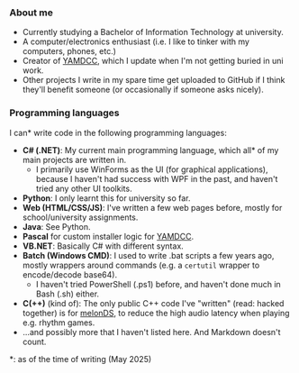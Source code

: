 ### About me

- Currently studying a Bachelor of Information Technology at university.
- A computer/electronics enthusiast (i.e. I like to tinker with my computers, phones, etc.)
- Creator of [YAMDCC](https://github.com/Sparronator9999/YAMDCC), which I update when I'm not getting buried in uni work.
- Other projects I write in my spare time get uploaded to GitHub if I think they'll benefit someone (or occasionally if someone asks nicely).

### Programming languages
I can* write code in the following programming languages:

- **C# (.NET)**: My current main programming language, which all* of my main projects are written in.
  - I primarily use WinForms as the UI (for graphical applications), because I haven't had success with WPF in the past, and haven't tried any other UI toolkits.
- **Python**: I only learnt this for university so far.
- **Web (HTML/CSS/JS)**: I've written a few web pages before, mostly for school/university assignments.
- **Java**: See Python.
- **Pascal** for custom installer logic for [YAMDCC](https://github.com/Sparronator9999/YAMDCC).
- **VB.NET**: Basically C# with different syntax.
- **Batch (Windows CMD)**: I used to write .bat scripts a few years ago, mostly wrappers around commands (e.g. a `certutil` wrapper to encode/decode base64).
  - I haven't tried PowerShell (.ps1) before, and haven't done much in Bash (.sh) either.
- **C(++)** (kind of): The only public C++ code I've "written" (read: hacked together) is for [melonDS](https://github.com/melonDS-emu/melonDS), to reduce the high audio latency when playing e.g. rhythm games.
- ...and possibly more that I haven't listed here. And Markdown doesn't count.

*: as of the time of writing (May 2025)

<!--
**Sparronator9999/Sparronator9999** is a ✨ _special_ ✨ repository because its `README.md` (this file) appears on your GitHub profile.

Here are some ideas to get you started:

- 🔭 I’m currently working on ...
- 🌱 I’m currently learning ...
- 👯 I’m looking to collaborate on ...
- 🤔 I’m looking for help with ...
- 💬 Ask me about ...
- 📫 How to reach me: ...
- 😄 Pronouns: ...
- ⚡ Fun fact: ...
-->
